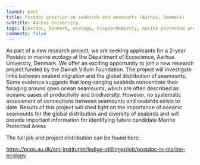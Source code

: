 ```yaml
---
layout: post
title: Postdoc position on seabirds and seamounts (Aarhus, Denmark)
subtitle: Aarhus University
tags: [postdoc, Denmark, ecology, biogeochemistry, marine protected areas]
comments: false
---
```

As part of a new research project, we are seeking applicants for a 2-year Postdoc in marine ecology at the Department of Ecoscience, Aarhus University, Denmark. We offer an exciting opportunity to join a new research project funded by the Danish Villum Foundation. The project will investigate links between seabird migration and the global distribution of seamounts. Some evidence suggests that long-ranging seabirds concentrate their foraging around open ocean seamounts, which are often described as oceanic oases of productivity and biodiversity. However, no systematic assessment of connections between seamounts and seabirds exists to date. Results of this project will shed light on the importance of oceanic seamounts for the global distribution and diversity of seabirds and will provide important information for identifying future candidate Marine Protected Areas.

The full job and project distribution can be found here:

https://ecos.au.dk/om-instituttet/ledige-stillinger/job/postdoc-in-marine-ecology

